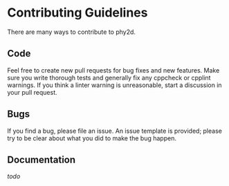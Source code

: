 # Contributing Guidelines

There are many ways to contribute to phy2d.

## Code

Feel free to create new pull requests for bug fixes and new features. Make sure you write thorough tests and generally fix any cppcheck or cpplint warnings. If you think a linter warning is unreasonable, start a discussion in your pull request.

## Bugs

If you find a bug, please file an issue. An issue template is provided; please try to be clear about what you did to make the bug happen.

## Documentation

*todo*
